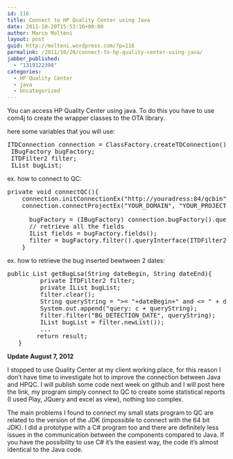 ```yaml
---
id: 116
title: Connect to HP Quality Center using Java
date: 2011-10-20T15:53:16+00:00
author: Marco Molteni
layout: post
guid: http://molteni.wordpress.com/?p=116
permalink: /2011/10/20/connect-to-hp-quality-center-using-java/
jabber_published:
  - "1319122398"
categories:
  - HP Quality Center
  - java
  - Uncategorized
---
```

You can access HP Quality Center using java. To do this you have to use com4j to create the wrapper classes to the OTA library.

here some variables that you will use:

<pre class="brush: java; title: ; notranslate" title="">ITDConnection connection = ClassFactory.createTDConnection();
 IBugFactory bugFactory;
 ITDFilter2 filter;
 IList bugList;
</pre>

ex. how to connect to QC:

<pre class="brush: java; title: ; notranslate" title="">private void connectQC(){
    connection.initConnectionEx("http://youradress:84/qcbin");
    connection.connectProjectEx("YOUR_DOMAIN", "YOUR_PROJECT", "UserName", "");

      bugFactory = (IBugFactory) connection.bugFactory().queryInterface(IBugFactory.class);
      // retrieve all the fields
      IList fields = bugFactory.fields();
      filter = bugFactory.filter().queryInterface(ITDFilter2.class);
    }
</pre>

ex. how to retrieve the bug inserted bewtween 2 dates:

<pre class="brush: java; title: ; notranslate" title="">public List getBugLsa(String dateBegin, String dateEnd){
         private ITDFilter2 filter;
         private IList bugList;
         filter.clear();
         String queryString = "&gt;= "+dateBegin+" and &lt;= " + dateEnd;
         System.out.append("query: c + queryString);
         filter.filter("BG_DETECTION_DATE", queryString);
         IList bugList = filter.newList());
         ...
        return result;
   }
</pre>

**Update August 7, 2012**
  
I stopped to use Quality Center at my client working place, for this reason I don&#8217;t have time to investigate hot to improve the connection between Java and HPQC. I will publish some code next week on github and I will post here the link, my program simply connect to QC to create some statistical reports (I used Play, JQuery and excel as view), nothing too complex.
  
The main problems I found to connect my small stats program to QC are related to the version of the JDK (impossible to connect with the 64 bit JDK). I did a prototype with a C# program too and there are definitely less issues in the communication between the components compared to Java. If you have the possibility to use C# it&#8217;s the easiest way, the code it&#8217;s almost identical to the Java code.